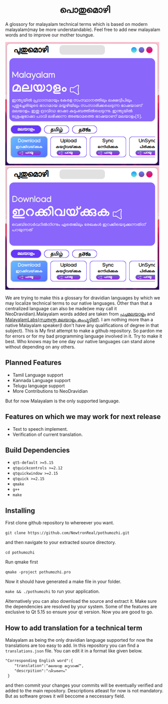<h1 align=center style="">പൊതുമൊഴി</h1>

A glossory for malayalam technical terms which is based on modern malayalam(may be more understandable). Feel free to add new malayalam words and to improve our mother toungue.

![thumbnail1](thumbnails/thumbnail1.png) ![thumbnail2](thumbnails/thumbnail2.png)

We are trying to make this a glossary for dravidian languages by which we may localize technical terms to our native languages. Other than that a centralized language can also be made(we may call it NeoDravidian).Malayalam words added are taken from [പച്ചമലയാളം](https://archive.org/details/technical-words-in-malayalam) and [MalayalamLabs(സ്വതന്ത്ര മലയാളം കംപ്യൂട്ടിങ്)](https://community.smc.org.in/t/resources-for-translators/403). I am nothing more than a native Malayalam speaker(I don't have any qualifications of degree in that subject). This is My first attempt to make a github repository. So pardon me for  errors or for my bad programming language involved in it. Try to make it best. Who knows may be one day our native languages can  stand alone without depending on any others.

## Planned Features

 - Tamil Language support
 - Kannada Language support
 - Telugu language support
 - More Contributions to NeoDravidian

But for now Malayalam is the only supported language.

## Features on which we may work for next release

 - Text to speech implement.
 - Verification of current translation.

## Build Dependencies

 - ```qt5-default >=5.15```
 - ```qtquickcontrols >=2.12```
 - ```qtquickwindow >=2.15```
 - ```qtquick >=2.15```
 - ```qmake```
 - ```g++```
 - ```make```

## Installing

First clone github repository to whereever you want.

```git clone https://github.com/NewtronReal/pothumozhi.git```

and then navigate to your extracted source directory.

```cd pothumozhi```

Run qmake first

```qmake -project pothumozhi.pro```

Now it should have generated a make file in your folder.

```make && ./pothumozhi``` to run your application.

Alternatively you can also download the source and extract it. Make sure the dependencies are resolved by your system. Some of the features are exclusive to Qt 5.15 so ensure your qt version. Now you are good to go.

## How to add translation for a technical term

Malayalam as being the only dravidian language supported for now the translations are too easy to add. In this repository you can find a ```translations.json``` file. You can edit it in a format like given below.

```
"Corresponding English word":{
    "translation":"മലയാള മറുവാക്ക്",
    "descrpition":"വിവരണം"
 }
 ```
and then commit your changes your commits will be eventually verified and added to the main repository. Descriptions atleast for now is not mandatory. But as software grows it will beccome a neccessary field.
